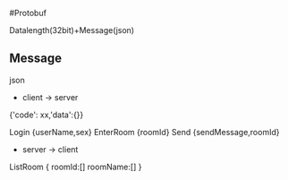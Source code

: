 #Protobuf 

Datalength(32bit)+Message(json)

## Message

json

- client -> server

{'code': xx,'data':{}}

Login {userName,sex}
EnterRoom  {roomId}
Send {sendMessage,roomId} 

- server -> client

ListRoom { roomId:[] roomName:[] }

